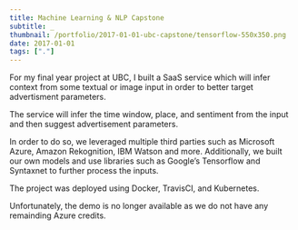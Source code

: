```yaml
---
title: Machine Learning & NLP Capstone
subtitle: _
thumbnail: /portfolio/2017-01-01-ubc-capstone/tensorflow-550x350.png
date: 2017-01-01
tags: ["."]
---
```


For my final year project at UBC, I built a SaaS service which will infer context from some textual or image input in order to better target advertisment parameters.

The service will infer the time window, place, and sentiment from the input and then suggest advertisement parameters.

In order to do so, we leveraged multiple third parties such as Microsoft Azure, Amazon Rekognition, IBM Watson and more. Additionally, we built our own models and use libraries such as Google’s Tensorflow and Syntaxnet to further process the inputs.

The project was deployed using Docker, TravisCI, and Kubernetes.

Unfortunately, the demo is no longer available as we do not have any remainding Azure credits.
